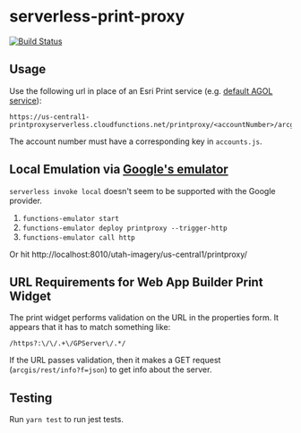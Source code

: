 # serverless-print-proxy
[![Build Status](https://travis-ci.org/agrc/serverless-print-proxy.svg?branch=master)](https://travis-ci.org/agrc/serverless-print-proxy)

## Usage
Use the following url in place of an Esri Print service (e.g. [default AGOL service](https://utility.arcgisonline.com/arcgis/rest/services/Utilities/PrintingTools/GPServer/Export%20Web%20Map%20Task)):

```url
https://us-central1-printproxyserverless.cloudfunctions.net/printproxy/<accountNumber>/arcgis/rest/services/GPServer/export
```

The account number must have a corresponding key in `accounts.js`.


## Local Emulation via [Google's emulator](https://cloud.google.com/functions/docs/emulator)
`serverless invoke local` doesn't seem to be supported with the Google provider.

1. `functions-emulator start`
1. `functions-emulator deploy printproxy --trigger-http`
1. `functions-emulator call http`

Or hit http://localhost:8010/utah-imagery/us-central1/printproxy/

## URL Requirements for Web App Builder Print Widget
The print widget performs validation on the URL in the properties form. It appears that it has to match something like:
```regex
/https?:\/\/.+\/GPServer\/.*/
```

If the URL passes validation, then it makes a GET request (`arcgis/rest/info?f=json`) to get info about the server.

## Testing
Run `yarn test` to run jest tests.

